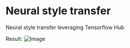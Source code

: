 # Neural style transfer
Neural style transfer leveraging Tensorflow Hub

Result:
![Image](zorina_process.png?raw=true)
